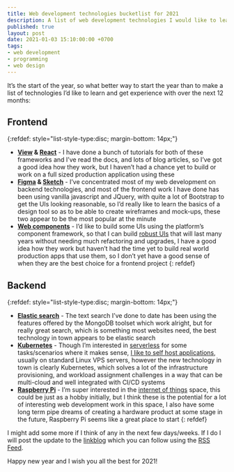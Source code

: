 ```yaml
---
title: Web development technologies bucketlist for 2021
description: A list of web development technologies I would like to learn and get hands-on experience with over the next 12 months
published: true
layout: post
date: 2021-01-03 15:10:00:00 +0700
tags:
- web development
- programming
- web design
---
```

It’s the start of the year, so what better way to start the year than to make a list of technologies I’d like to learn and get experience with over the next 12 months:

## Frontend

{:refdef: style="list-style-type:disc; margin-bottom: 14px;"}
- **[View](https://vuejs.org) & [React](https://reactjs.org)** - I have done a bunch of tutorials for both of these frameworks and I’ve read the docs, and lots of blog articles, so I’ve got a good idea how they work, but I haven’t had a chance yet to build or work on a full sized production application using these 
- **[Figma](https://www.figma.com) & [Sketch](https://www.sketch.com)** - I’ve concentrated most of my web development on backend technologies, and most of the frontend work I have done has been using vanilla javascript and JQuery, with quite a lot of Bootstrap to get the UIs looking reasonable, so I’d really like to learn the basics of a design tool so as to be able to create wireframes and mock-ups, these two appear to be the most popular at the minute
- **[Web components](https://developer.mozilla.org/en-US/docs/Web/Web_Components)** - I’d like to build some UIs using the platform’s component framework, so that I can build [robust UIs](https://log.rockerest.com/post/why-i-use-web-components.html) that will last many years without needing much refactoring and upgrades, I have a good idea how they work but haven’t had the time yet to build real world production apps that use them, so I don’t yet have a good sense of when they are the best choice for a frontend project
{: refdef}

## Backend

{:refdef: style="list-style-type:disc; margin-bottom: 14px;"}
- **[Elastic search](https://www.elastic.co/elasticsearch)** - The text search I’ve done to date has been using the features offered by the MongoDB toolset which work alright, but for really great search, which is something most websites need, the best technology in town appears to be elastic search 
- **[Kubernetes](https://kubernetes.io)** - Though I’m interested in [serverless](https://en.m.wikipedia.org/wiki/Serverless_computing) for some tasks/scenarios where it makes sense, [I like to self host applications](https://blog.markjgsmith.com/2020/11/13/robust-nodejs-deployment-architecture.html), usually on standard Linux VPS servers, however the new technology in town is clearly Kubernetes, which solves a lot of the infrastructure provisioning, and workload assignment challenges in a way that can be multi-cloud and well integrated with CI/CD systems
- **[Raspberry Pi](https://www.raspberrypi.org)** - I’m super interested in the [internet of things](https://en.m.wikipedia.org/wiki/Internet_of_things) space, this could be just as a hobby initially, but I think these is the potential for a lot of interesting web development work in this space, I also have some long term pipe dreams of creating a hardware product at some stage in the future, Raspberry Pi seems like a great place to start
{: refdef}

I might add some more if I think of any in the next few days/weeks. If I do I will post the update to the [linkblog](https://links.markjgsmith.com) which you can follow using the [RSS Feed](https://links.markjgsmith.com/feeds/daily/rss).

Happy new year and I wish you all the best for 2021!
